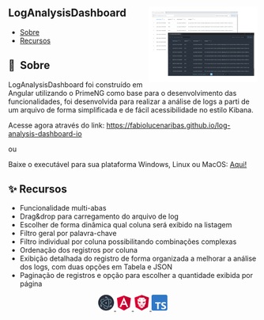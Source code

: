 ## LogAnalysisDashboard  <img width=220 height=152 align=right src="https://github.com/FabioLucenaRibas/log-analysis-dashboard-io/blob/main/doc/tela.png" />

- [Sobre](#-sobre)
- [Recursos](#-recursos)

## 🔖&nbsp; Sobre

LogAnalysisDashboard foi construído em Angular utilizando o PrimeNG como base para o desenvolvimento das funcionalidades, foi desenvolvida para realizar a análise de logs a parti de um arquivo de forma simplificada e de fácil acessibilidade no estilo Kibana.


Acesse agora através do link: https://fabiolucenaribas.github.io/log-analysis-dashboard-io

ou

Baixe o executável para sua plataforma Windows, Linux ou MacOS: [Aqui!](https://github.com/FabioLucenaRibas/log-analysis-dashboard-io/releases/latest)

## ✨ Recursos

- Funcionalidade multi-abas
- Drag&drop para carregamento do arquivo de log
- Escolher de forma dinâmica qual coluna será exibido na listagem
- Filtro geral por palavra-chave
- Filtro individual por coluna possibilitando combinações complexas
- Ordenação dos registros por coluna
- Exibição detalhada do registro de forma organizada a melhorar a análise dos logs, com duas opções em Tabela e JSON
- Paginação de registros e opção para escolher a quantidade exibida por página

<p align="center">
    <a href="https://www.electronjs.org/">
    <img src="https://github.com/FabioLucenaRibas/log-analysis-dashboard-io/blob/main/doc/electron.png" alt="Electron" />
  </a>
  <a href="https://angular.io/">
    <img src="https://github.com/FabioLucenaRibas/log-analysis-dashboard-io/blob/main/doc/angular.png" alt="Angular" />
  </a>
    <a href="https://primeng.org/">
    <img src="https://github.com/FabioLucenaRibas/log-analysis-dashboard-io/blob/main/doc/primeng.png" alt="PrimeNg" />
  </a>
  <a href="https://www.typescriptlang.org/">
    <img src="https://github.com/FabioLucenaRibas/log-analysis-dashboard-io/blob/main/doc/typescript.png" alt="TypeScript" />
  </a>
</p>
